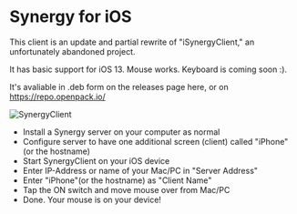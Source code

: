 # Synergy for iOS

This client is an update and partial rewrite of "iSynergyClient," an unfortunately abandoned project. 

It has basic support for iOS 13. Mouse works. Keyboard is coming soon :).

It's avaliable in .deb form on the releases page here, or on https://repo.openpack.io/

![SynergyClient](https://github.com/KritantaDev/synergy-ios-client/raw/master/IMG_0744.png)

* Install a Synergy server on your computer as normal
* Configure server to have one additional screen (client) called "iPhone" (or the hostname)
* Start SynergyClient on your iOS device
* Enter IP-Address or name of your Mac/PC in "Server Address"
* Enter "iPhone"(or the hostname) as "Client Name"
* Tap the ON switch and move mouse over from Mac/PC
* Done. Your mouse is on your device!
